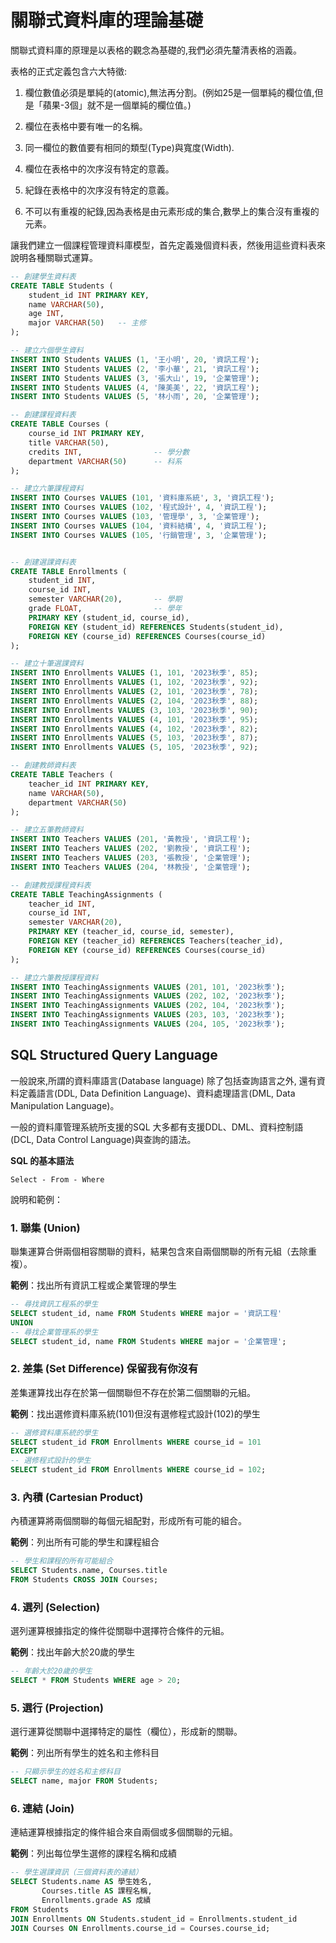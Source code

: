 # 關聯式資料庫的理論基礎

關聯式資料庫的原理是以表格的觀念為基礎的,我們必須先釐清表格的涵義。

表格的正式定義包含六大特徵:

1. 欄位數值必須是單純的(atomic),無法再分割。(例如25是一個單純的欄位值,但是「蘋果-3個」就不是一個單純的欄位值。)

2. 欄位在表格中要有唯一的名稱。

3. 同一欄位的數值要有相同的類型(Type)與寬度(Width).

4. 欄位在表格中的次序沒有特定的意義。

5. 紀錄在表格中的次序沒有特定的意義。

6. 不可以有重複的紀錄,因為表格是由元素形成的集合,數學上的集合沒有重複的元素。

讓我們建立一個課程管理資料庫模型，首先定義幾個資料表，然後用這些資料表來說明各種關聯式運算。

```sql
-- 創建學生資料表
CREATE TABLE Students (
    student_id INT PRIMARY KEY,
    name VARCHAR(50),
    age INT,
    major VARCHAR(50)   -- 主修
);

-- 建立六個學生資料
INSERT INTO Students VALUES (1, '王小明', 20, '資訊工程');
INSERT INTO Students VALUES (2, '李小華', 21, '資訊工程');
INSERT INTO Students VALUES (3, '張大山', 19, '企業管理');
INSERT INTO Students VALUES (4, '陳美美', 22, '資訊工程');
INSERT INTO Students VALUES (5, '林小雨', 20, '企業管理');

-- 創建課程資料表
CREATE TABLE Courses (
    course_id INT PRIMARY KEY,
    title VARCHAR(50),
    credits INT,                -- 學分數
    department VARCHAR(50)      -- 科系
);

-- 建立六筆課程資料
INSERT INTO Courses VALUES (101, '資料庫系統', 3, '資訊工程');
INSERT INTO Courses VALUES (102, '程式設計', 4, '資訊工程');
INSERT INTO Courses VALUES (103, '管理學', 3, '企業管理');
INSERT INTO Courses VALUES (104, '資料結構', 4, '資訊工程');
INSERT INTO Courses VALUES (105, '行銷管理', 3, '企業管理');


-- 創建選課資料表
CREATE TABLE Enrollments (
    student_id INT,
    course_id INT,
    semester VARCHAR(20),       -- 學期
    grade FLOAT,                -- 學年
    PRIMARY KEY (student_id, course_id),
    FOREIGN KEY (student_id) REFERENCES Students(student_id),
    FOREIGN KEY (course_id) REFERENCES Courses(course_id)
);

-- 建立十筆選課資料
INSERT INTO Enrollments VALUES (1, 101, '2023秋季', 85);
INSERT INTO Enrollments VALUES (1, 102, '2023秋季', 92);
INSERT INTO Enrollments VALUES (2, 101, '2023秋季', 78);
INSERT INTO Enrollments VALUES (2, 104, '2023秋季', 88);
INSERT INTO Enrollments VALUES (3, 103, '2023秋季', 90);
INSERT INTO Enrollments VALUES (4, 101, '2023秋季', 95);
INSERT INTO Enrollments VALUES (4, 102, '2023秋季', 82);
INSERT INTO Enrollments VALUES (5, 103, '2023秋季', 87);
INSERT INTO Enrollments VALUES (5, 105, '2023秋季', 92);

-- 創建教師資料表
CREATE TABLE Teachers (
    teacher_id INT PRIMARY KEY,
    name VARCHAR(50),
    department VARCHAR(50)
);

-- 建立五筆教師資料
INSERT INTO Teachers VALUES (201, '黃教授', '資訊工程');
INSERT INTO Teachers VALUES (202, '劉教授', '資訊工程');
INSERT INTO Teachers VALUES (203, '張教授', '企業管理');
INSERT INTO Teachers VALUES (204, '林教授', '企業管理');

-- 創建教授課程資料表
CREATE TABLE TeachingAssignments (
    teacher_id INT,
    course_id INT,
    semester VARCHAR(20), 
    PRIMARY KEY (teacher_id, course_id, semester),
    FOREIGN KEY (teacher_id) REFERENCES Teachers(teacher_id),
    FOREIGN KEY (course_id) REFERENCES Courses(course_id)
);

-- 建立六筆教授課程資料
INSERT INTO TeachingAssignments VALUES (201, 101, '2023秋季');
INSERT INTO TeachingAssignments VALUES (202, 102, '2023秋季');
INSERT INTO TeachingAssignments VALUES (202, 104, '2023秋季');
INSERT INTO TeachingAssignments VALUES (203, 103, '2023秋季');
INSERT INTO TeachingAssignments VALUES (204, 105, '2023秋季');

```

## SQL Structured Query Language

一般說來,所謂的資料庫語言(Database language) 除了包括查詢語言之外, 還有資料定義語言(DDL, Data Definition Language)、資料處理語言(DML, Data Manipulation Language)。

一般的資料庫管理系統所支援的SQL 大多都有支援DDL、DML、資料控制語 (DCL, Data Control Language)與查詢的語法。

**SQL 的基本語法**
```
Select - From - Where
```

說明和範例：

### 1. 聯集 (Union)
聯集運算合併兩個相容關聯的資料，結果包含來自兩個關聯的所有元組（去除重複）。

**範例**：找出所有資訊工程或企業管理的學生
```sql
-- 尋找資訊工程系的學生
SELECT student_id, name FROM Students WHERE major = '資訊工程'
UNION
-- 尋找企業管理系的學生
SELECT student_id, name FROM Students WHERE major = '企業管理';
```

### 2. 差集 (Set Difference) 保留我有你沒有
差集運算找出存在於第一個關聯但不存在於第二個關聯的元組。

**範例**：找出選修資料庫系統(101)但沒有選修程式設計(102)的學生
```sql
-- 選修資料庫系統的學生
SELECT student_id FROM Enrollments WHERE course_id = 101
EXCEPT
-- 選修程式設計的學生
SELECT student_id FROM Enrollments WHERE course_id = 102;
```

### 3. 內積 (Cartesian Product)
內積運算將兩個關聯的每個元組配對，形成所有可能的組合。

**範例**：列出所有可能的學生和課程組合
```sql
-- 學生和課程的所有可能組合
SELECT Students.name, Courses.title 
FROM Students CROSS JOIN Courses;
```

### 4. 選列 (Selection)
選列運算根據指定的條件從關聯中選擇符合條件的元組。

**範例**：找出年齡大於20歲的學生
```sql
-- 年齡大於20歲的學生
SELECT * FROM Students WHERE age > 20;
```

### 5. 選行 (Projection)
選行運算從關聯中選擇特定的屬性（欄位），形成新的關聯。

**範例**：列出所有學生的姓名和主修科目
```sql
-- 只顯示學生的姓名和主修科目
SELECT name, major FROM Students;
```

### 6. 連結 (Join)
連結運算根據指定的條件組合來自兩個或多個關聯的元組。

**範例**：列出每位學生選修的課程名稱和成績
```sql
-- 學生選課資訊（三個資料表的連結）
SELECT Students.name AS 學生姓名, 
       Courses.title AS 課程名稱, 
       Enrollments.grade AS 成績
FROM Students
JOIN Enrollments ON Students.student_id = Enrollments.student_id
JOIN Courses ON Enrollments.course_id = Courses.course_id;
```